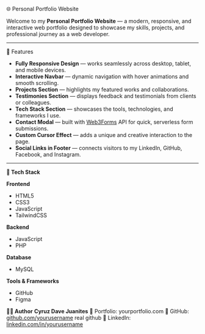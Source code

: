 🌐 Personal Portfolio Website

Welcome to my **Personal Portfolio Website** — a modern, responsive, and interactive web portfolio designed to showcase my skills, projects, and professional journey as a web developer.

---

🚀 Features

- **Fully Responsive Design** — works seamlessly across desktop, tablet, and mobile devices.  
- **Interactive Navbar** — dynamic navigation with hover animations and smooth scrolling.  
- **Projects Section** — highlights my featured works and collaborations.  
- **Testimonies Section** — displays feedback and testimonials from clients or colleagues.  
- **Tech Stack Section** — showcases the tools, technologies, and frameworks I use.  
- **Contact Modal** — built with [Web3Forms](https://web3forms.com/) API for quick, serverless form submissions.  
- **Custom Cursor Effect** — adds a unique and creative interaction to the page.  
- **Social Links in Footer** — connects visitors to my LinkedIn, GitHub, Facebook, and Instagram.

---

**🧩 Tech Stack**

**Frontend**
- HTML5  
- CSS3  
- JavaScript  
- TailwindCSS  

**Backend**
- JavaScript  
- PHP  

**Database**
- MySQL  

**Tools & Frameworks**
- GitHub  
- Figma  

**👨‍💻 Author**
**Cyruz Dave Juanites**
💼 Portfolio: yourportfolio.com
🐙 GitHub: [github.com/yourusername](https://github.com/cyruzwebdeve) real github
💬 LinkedIn: [linkedin.com/in/yourusername](https://www.linkedin.com/in/cyruz-juanites-/)

